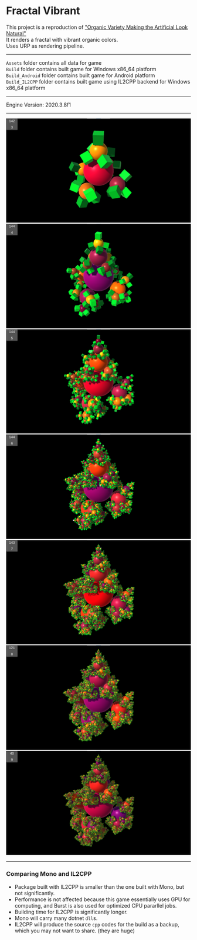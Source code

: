 # Fractal Vibrant  

This project is a reproduction of ["Organic Variety Making the Artificial Look Natural"](https://catlikecoding.com/unity/tutorials/basics/organic-variety/)  
It renders a fractal with vibrant organic colors.  
Uses URP as rendering pipeline.  

------

`Assets` folder contains all data for game  
`Build` folder contains built game for Windows x86_64 platform  
`Build_Android` folder contains built game for Android platform  
`Build_IL2CPP` folder contains built game using IL2CPP backend for Windows x86_64 platform  

------

Engine Version: 2020.3.8f1

------

![screenshot1](screenshot1.png)  
![screenshot2](screenshot2.png)  
![screenshot3](screenshot3.png)  
![screenshot4](screenshot4.png)  
![screenshot5](screenshot5.png)  
![screenshot6](screenshot6.png)  
![screenshot7](screenshot7.png)  

------

### Comparing Mono and IL2CPP  
* Package built with IL2CPP is smaller than the one built with Mono, but not significantly.  
* Performance is not affected because this game essentially uses GPU for computing, and Burst is also used for optimized CPU pararllel jobs.  
* Building time for IL2CPP is significantly longer.  
* Mono will carry many dotnet `dll`s.  
* IL2CPP will produce the source `cpp` codes for the build as a backup, which you may not want to share. (they are huge)  